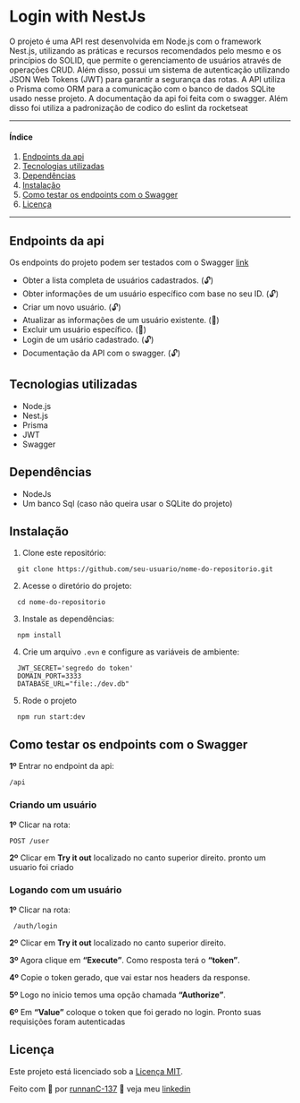 # Login with NestJs

O projeto é uma API rest desenvolvida em Node.js com o framework Nest.js, utilizando as práticas e recursos recomendados pelo mesmo e os princípios do SOLID, que permite o gerenciamento de usuários através de operações CRUD. Além disso, possui um sistema de autenticação utilizando JSON Web Tokens (JWT) para garantir a segurança das rotas. A API utiliza o Prisma como ORM para a comunicação com o banco de dados SQLite usado nesse projeto. A documentação da api foi feita com o swagger. Além disso foi utiliza a padronização de codico do eslint da rocketseat

*******
#### Índice

1. [Endpoints da api](#endpoints-da-api)
2. [Tecnologias utilizadas](#tecnologias-utilizadas)
3. [Dependências](#dependências)
4. [Instalação](#instalação)
5. [Como testar os endpoints com o Swagger](#como-testar-os-endpoints-com-o-swagger)
6. [Licença](#licença)

*******

## Endpoints da api
Os endpoints do projeto podem ser testados com o Swagger [link](#como-testar-os-endpoints-com-o-swagger)

- Obter a lista completa de usuários cadastrados. (🔓)
- Obter informações de um usuário específico com base no seu ID. (🔓)
- Criar um novo usuário. (🔓)
- Atualizar as informações de um usuário existente. (🔐)
- Excluir um usuário específico. (🔐)
- Login de um usário cadastrado. (🔓)
- Documentação da API com o swagger. (🔓)

## Tecnologias utilizadas

- Node.js
- Nest.js
- Prisma
- JWT
- Swagger

## Dependências
  
  - NodeJs
  - Um banco Sql (caso não queira usar o SQLite do projeto)

## Instalação
 
1. Clone este repositório:
```
  git clone https://github.com/seu-usuario/nome-do-repositorio.git
```
2. Acesse o diretório do projeto:
```
  cd nome-do-repositorio
```
3. Instale as dependências: 
```
  npm install
```
4. Crie um arquivo `.evn` e configure as variáveis de ambiente: 
```
  JWT_SECRET='segredo do token'
  DOMAIN_PORT=3333
  DATABASE_URL="file:./dev.db"
```
5. Rode o projeto 
```
  npm run start:dev
```

## Como testar os endpoints com o Swagger

**1º** Entrar no endpoint da api:
```
/api
```

### Criando um usuário

**1º** Clicar na rota:
```
POST /user
```
**2º** Clicar em **Try it out** localizado no canto superior direito.
pronto um usuario foi criado

### Logando com um usuário

**1º** Clicar na rota:
```
 /auth/login
```
**2º** Clicar em **Try it out** localizado no canto superior direito.

**3º** Agora clique em **“Execute”**. Como resposta terá o **“token”**.

**4º** Copie o token gerado, que vai estar nos headers da response.

**5º** Logo no inicio temos uma opção chamada **“Authorize”**. 

**6º** Em **“Value”** coloque o token que foi gerado no login.
Pronto suas requisições foram autenticadas

## Licença

Este projeto está licenciado sob a [Licença MIT](https://github.com/runnanC-137/login-with-nest-api/blob/main/LICENSE.txt).

Feito com 💜 por [runnanC-137](https://github.com/runnanC-137) 👋 veja meu [linkedin](https://www.linkedin.com/in/ruan-vieira-04a9ab1b9/)
